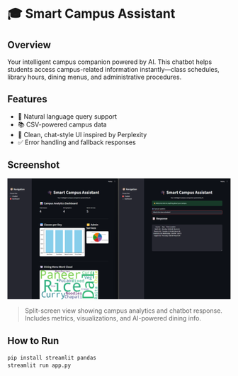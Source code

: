 # 🎓 Smart Campus Assistant

## Overview
Your intelligent campus companion powered by AI. This chatbot helps students access campus-related information instantly—class schedules, library hours, dining menus, and administrative procedures.

## Features
- 🧠 Natural language query support  
- 📚 CSV-powered campus data  
- 💬 Clean, chat-style UI inspired by Perplexity  
- ✅ Error handling and fallback responses

## Screenshot
![Smart Campus Assistant](assets/screenshot.png)

> Split-screen view showing campus analytics and chatbot response. Includes metrics, visualizations, and AI-powered dining info. 

## How to Run
```bash
pip install streamlit pandas
streamlit run app.py
```

